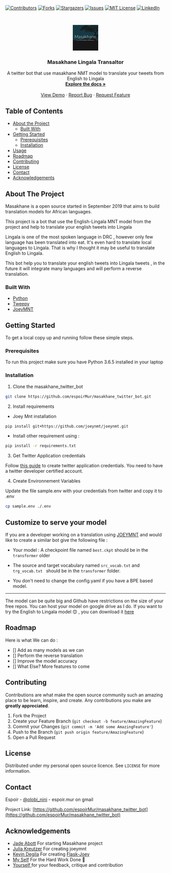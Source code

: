 [![Contributors][contributors-shield]][contributors-url]
[![Forks][forks-shield]][forks-url]
[![Stargazers][stars-shield]][stars-url]
[![Issues][issues-shield]][issues-url]
[![MIT License][license-shield]][license-url]
[![LinkedIn][linkedin-shield]][linkedin-url]



<!-- PROJECT LOGO -->
<br />
<p align="center">
  <a href="https://github.com/espoirMur/masakhane_twitter_bot">
    <img src="images/masakhane_logo.png" alt="Logo" width="80" height="80">
  </a>

  <h3 align="center">Masakhane Lingala Transaltor</h3>

  <p align="center">
    A twitter bot that use masakhane NMT model to translate your tweets from English to Lingala
    <br />
    <a href="https://github.com/espoirMur/masakhane_twitter_bot"><strong>Explore the docs »</strong></a>
    <br />
    <br />
    <a href="https://twitter.com/olobi_nini">View Demo</a>
    ·
    <a href="https://github.com/espoirMur/masakhane_twitter_bot">Report Bug</a>
    ·
    <a href="https://github.com/espoirMur/masakhane_twitter_bot">Request Feature</a>
  </p>
</p>



<!-- TABLE OF CONTENTS -->
## Table of Contents

* [About the Project](#about-the-project)
  * [Built With](#built-with)
* [Getting Started](#getting-started)
  * [Prerequisites](#prerequisites)
  * [Installation](#installation)
* [Usage](#usage)
* [Roadmap](#roadmap)
* [Contributing](#contributing)
* [License](#license)
* [Contact](#contact)
* [Acknowledgements](#acknowledgements)



<!-- ABOUT THE PROJECT -->
## About The Project

Masakhane is a open source started in September 2019 that aims to build translation models for African languages.

This project is a bot that use the English-Lingala MNT model from the project and help to translate your english tweets into Lingala

Lingala is one of the most spoken language in DRC , however only few language has been translated into eat. It's even hard to translate local languages to Lingala.
That is why I thought it may be useful to translate English to Lingala.

This bot help you to translate your english tweets into Lingala tweets , in the future it will integrate many languages and will perform a reverse translation.

### Built With

* [Python](https://www.python.org/)
* [Tweepy](https://github.com/tweepy/tweepy)
* [JoeyMNT](https://github.com/joeynmt/joeynmt)



<!-- GETTING STARTED -->
## Getting Started

To get a local copy up and running follow these simple steps.

### Prerequisites

To run this project make sure you have Python 3.6.5 installed in your laptop

### Installation
 
1. Clone the masakhane_twitter_bot
```sh
git clone https://github.com/espoirMur/masakhane_twitter_bot.git
```
2. Install requirements

- Joey Mnt installation
```sh
pip install git+https://github.com/joeynmt/joeynmt.git
```

- Install other requirement using : 

```sh
pip install -r requirements.txt
```

3. Get Twitter Application credentials

Follow [this guide](https://docs.inboundnow.com/guide/create-twitter-application/) to create twitter application credentials. You need to have a twitter developer certified account. 

4. Create Environnement Variables

Update the file sample.env with your credentials from twitter and copy it to .env

```sh
cp sample.env ./.env
```


<!-- USAGE EXAMPLES -->

## Customize to serve your model

If you are a developer working on a translation using [JOEYMNT](https://github.com/joeynmt/joeynmt) and would like to create a similar bot give the following file : 

* Your model : A checkpoint file named `best.ckpt`  should be in the
`transformer` older 
* The source and target vocabulary named `src_vocab.txt` and `trg_vocab.txt `
 should be in the `transformer` folder.
 
 * You don't need to change the config.yaml if you have a BPE based
 model.
 
 
 ----
The model can be quite big and Github have restrictions on the size of your 
free repos. You can host your model on google drive as I do. 
If you want to try the English to Lingala model :blush: , you can download it [here](https://doc-0s-c8-docs.googleusercontent.com/docs/securesc/0u5lc4r8e47cple7erfa6ppuo8n82d8t/vm485f63cg23jn7rfl1t58fbbm2vibqj/1581696900000/15488196668578569179/15488196668578569179/1w-4aejEmCVpqIAa7xYw2sJVfMLNMVeKK?e=download&authuser=0&nonce=a9j5oal5217rq&user=15488196668578569179&hash=omnhlmg1rc1cvtp2iv3r58vo18gkum8i)



<!-- ROADMAP -->
## Roadmap

Here is what We can do :

- [] Add as many models as we can
- [] Perform the reverse translation
- [] Improve the model accuracy
- [] What Else? More features to come



<!-- CONTRIBUTING -->
## Contributing

Contributions are what make the open source community such an amazing place to be learn, inspire, and create. Any contributions you make are **greatly appreciated**.

1. Fork the Project
2. Create your Feature Branch (`git checkout -b feature/AmazingFeature`)
3. Commit your Changes (`git commit -m 'Add some AmazingFeature'`)
4. Push to the Branch (`git push origin feature/AmazingFeature`)
5. Open a Pull Request



<!-- LICENSE -->
## License

Distributed under my personal open source licence. See `LICENSE` for more information.



<!-- CONTACT -->
## Contact

Espoir - [@olobi_nini](https://twitter.com/olobi_nini) - espoir.mur on gmail

Project Link: [https://github.com/espoirMur/masakhane_twitter_bot](https://github.com/espoirMur/masakhane_twitter_bot)



<!-- ACKNOWLEDGEMENTS -->
## Acknowledgements

* [Jade Abott](https://github.com/jaderabbit) For starting Masakhane project
* [Julia Kreutzer](https://github.com/juliakreutzer) For creating joeymnt
* [Kevin Degila](https://github.com/kevindegila/) For creating [Flask-Joey](https://github.com/kevindegila/flask-joey)
* [My Self](https://github.com/espoirMur/) For the Hard Work Done :muscle:
* [Yourself ](https://github.com/YourGithub/) for your feedback, critique and contribution




<!-- MARKDOWN LINKS & IMAGES -->
<!-- https://www.markdownguide.org/basic-syntax/#reference-style-links -->
[contributors-shield]: https://img.shields.io/github/contributors/othneildrew/Best-README-Template.svg?style=flat-square
[contributors-url]: https://github.com/espoirMur/masakhane_twitter_bot/graphs/contributors
[forks-shield]: https://img.shields.io/github/forks/othneildrew/Best-README-Template.svg?style=flat-square
[forks-url]: https://github.com/espoirMur/masakhane_twitter_bot/network/members
[stars-shield]: https://img.shields.io/github/stars/othneildrew/Best-README-Template.svg?style=flat-square
[stars-url]: https://github.com/espoirMur/masakhane_twitter_bot/stargazers
[issues-shield]: https://img.shields.io/github/issues/othneildrew/Best-README-Template.svg?style=flat-square
[issues-url]: https://github.com/espoirMur/masakhane_twitter_bot/issues
[license-shield]: https://img.shields.io/github/license/othneildrew/Best-README-Template.svg?style=flat-square
[license-url]: https://github.com/espoirMur/masakhane_twitter_bot/blob/master/LICENSE.md
[linkedin-shield]: https://img.shields.io/badge/-LinkedIn-black.svg?style=flat-square&logo=linkedin&colorB=555
[linkedin-url]: https://www.linkedin.com/in/murhabazi-buzina-espoir-7849b1b1/
[product-screenshot]: images/screenshot.png
